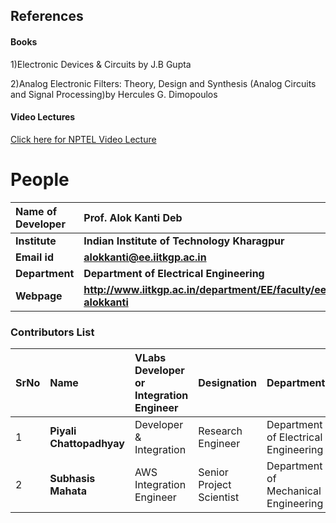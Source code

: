 ## References
#### Books
<p>1)Electronic Devices & Circuits by J.B Gupta </p>
<p>2)Analog Electronic Filters: Theory, Design and Synthesis (Analog Circuits and Signal Processing)by Hercules G. Dimopoulos </p>


#### Video Lectures
<p><a href="https://www.youtube.com/watch?v=LL3U-Gp-qGk" target="_blank">Click here for NPTEL Video Lecture</a></p>

# People

<b>Name of Developer | <b> **Prof. Alok Kanti Deb**
:--|:--|
<b> Institute | <b>  **Indian Institute of Technology Kharagpur**
<b> Email id|     <b>  **alokkanti@ee.iitkgp.ac.in**
<b> Department |  **Department of Electrical Engineering**
<b>Webpage| <b> http://www.iitkgp.ac.in/department/EE/faculty/ee-alokkanti

### Contributors List

SrNo | Name | VLabs Developer or Integration Engineer | Designation | Department| Institute
:--|:--|:--|:--|:--|:--|
1 | **Piyali Chattopadhyay** | Developer & Integration | Research Engineer | Department of Electrical Engineering | IIT Kharagpur |
2 | **Subhasis Mahata** |  AWS Integration Engineer  | Senior Project Scientist | Department of Mechanical Engineering | IIT Kharagpur |

